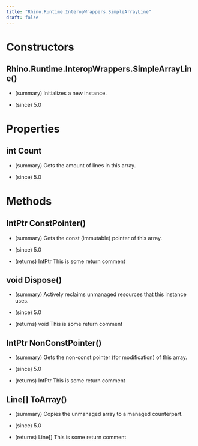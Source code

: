 ```yaml
---
title: "Rhino.Runtime.InteropWrappers.SimpleArrayLine"
draft: false
---
```


# Constructors
## Rhino.Runtime.InteropWrappers.SimpleArrayLine()
- (summary) 
     Initializes a new  instance.
     
- (since) 5.0
# Properties
## int Count
- (summary) 
     Gets the amount of lines in this array.
     
- (since) 5.0
# Methods
## IntPtr ConstPointer()
- (summary) 
     Gets the const (immutable) pointer of this array.
     
- (since) 5.0
- (returns) IntPtr This is some return comment
## void Dispose()
- (summary) 
     Actively reclaims unmanaged resources that this instance uses.
     
- (since) 5.0
- (returns) void This is some return comment
## IntPtr NonConstPointer()
- (summary) 
     Gets the non-const pointer (for modification) of this array.
     
- (since) 5.0
- (returns) IntPtr This is some return comment
## Line[] ToArray()
- (summary) 
     Copies the unmanaged array to a managed counterpart.
     
- (since) 5.0
- (returns) Line[] This is some return comment
